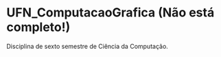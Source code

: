 # UFN_ComputacaoGrafica (Não está completo!)
Disciplina de sexto semestre de Ciência da Computação.

